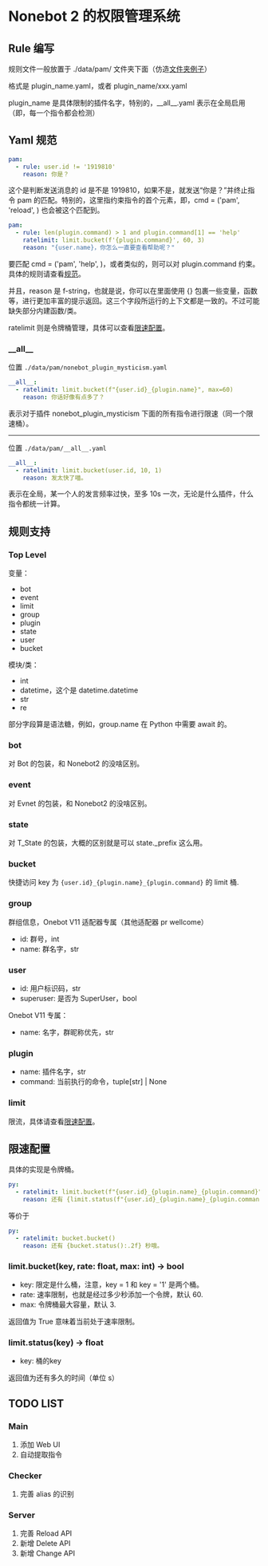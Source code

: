 # Nonebot 2 的权限管理系统

## Rule 编写

规则文件一般放置于 ./data/pam/ 文件夹下面（仿造[文件夹例子](examples.data/pam)）

格式是 plugin_name.yaml，或者 plugin_name/xxx.yaml

plugin_name 是具体限制的插件名字，特别的，\_\_all\_\_.yaml 表示在全局启用（即，每一个指令都会检测）

## Yaml 规范

```yaml
pam:
  - rule: user.id != '1919810'
    reason: 你是？
```

这个是判断发送消息的 id 是不是 1919810，如果不是，就发送“你是？”并终止指令 pam 的匹配。特别的，这里指约束指令的首个元素，即，cmd = ('pam', 'reload', ) 也会被这个匹配到。

```yaml
pam:
  - rule: len(plugin.command) > 1 and plugin.command[1] == 'help'
    ratelimit: limit.bucket(f'{plugin.command}', 60, 3)
    reason: "{user.name}，你怎么一直要查看帮助呢？"
```

要匹配 cmd = ('pam', 'help', )，或者类似的，则可以对 plugin.command 约束。具体的规则请查看[规范](#规则支持)。

并且，reason 是 f-string，也就是说，你可以在里面使用 {} 包裹一些变量，函数等，进行更加丰富的提示返回。这三个字段所运行的上下文都是一致的。不过可能缺失部分内建函数/类。

ratelimit 则是令牌桶管理，具体可以查看[限速配置](#限速配置)。

### \_\_all\_\_

位置 `./data/pam/nonebot_plugin_mysticism.yaml`

```yaml
__all__:
  - ratelimit: limit.bucket(f"{user.id}_{plugin.name}", max=60)
    reason: 你话好像有点多了？
```

表示对于插件 nonebot_plugin_mysticism 下面的所有指令进行限速（同一个限速桶）。

---

位置 `./data/pam/__all__.yaml`

```yaml
__all__:
  - ratelimit: limit.bucket(user.id, 10, 1)
    reason: 发太快了喵。
```

表示在全局，某一个人的发言频率过快，至多 10s 一次，无论是什么插件，什么指令都统一计算。

## 规则支持

### Top Level

变量：

- bot
- event
- limit
- group
- plugin
- state
- user
- bucket

模块/类：

- int
- datetime，这个是 datetime.datetime
- str
- re

部分字段算是语法糖，例如，group.name 在 Python 中需要 await 的。

### bot

对 Bot 的包装，和 Nonebot2 的没啥区别。

### event

对 Evnet 的包装，和 Nonebot2 的没啥区别。

### state

对 T_State 的包装，大概的区别就是可以 state._prefix 这么用。

### bucket

快捷访问 key 为 `{user.id}_{plugin.name}_{plugin.command}` 的 limit 桶.

### group

群组信息，Onebot V11 适配器专属（其他适配器 pr wellcome）

- id: 群号，int
- name: 群名字，str

### user

- id: 用户标识码，str
- superuser: 是否为 SuperUser，bool

Onebot V11 专属：

- name: 名字，群昵称优先，str

### plugin

- name: 插件名字，str
- command: 当前执行的命令，tuple[str] | None

### limit

限流，具体请查看[限速配置](#限速配置)。

## 限速配置

具体的实现是令牌桶。

```yaml
py:
  - ratelimit: limit.bucket(f"{user.id}_{plugin.name}_{plugin.command}")
    reason: 还有 {limit.status(f"{user.id}_{plugin.name}_{plugin.command}"):.2f} 秒哦。
```

等价于

```yaml
py:
  - ratelimit: bucket.bucket()
    reason: 还有 {bucket.status():.2f} 秒哦。
```

### limit.bucket(key, rate: float, max: int) -> bool

- key: 限定是什么桶，注意，key = 1 和 key = '1' 是两个桶。
- rate: 速率限制，也就是经过多少秒添加一个令牌，默认 60.
- max: 令牌桶最大容量，默认 3.

返回值为 True 意味着当前处于速率限制。

### limit.status(key) -> float

- key: 桶的key

返回值为还有多久的时间（单位 s）

## TODO LIST

### Main

1. 添加 Web UI
2. 自动提取指令

### Checker

1. 完善 alias 的识别

### Server

1. 完善 Reload API
2. 新增 Delete API
3. 新增 Change API

